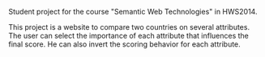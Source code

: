 Student project for the course "Semantic Web Technologies" in HWS2014.

This project is a website to compare two countries on several attributes. The user can select the importance of each attribute that influences the final score. He can also invert the scoring behavior for each attribute.
